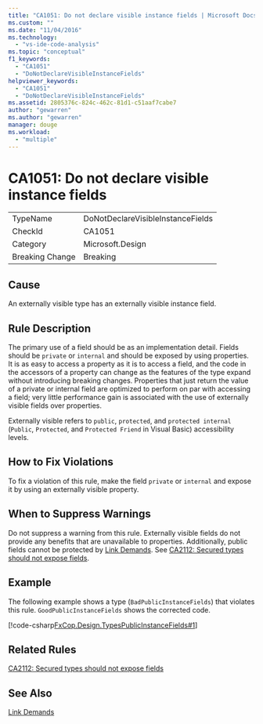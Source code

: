 ```yaml
---
title: "CA1051: Do not declare visible instance fields | Microsoft Docs"
ms.custom: ""
ms.date: "11/04/2016"
ms.technology: 
  - "vs-ide-code-analysis"
ms.topic: "conceptual"
f1_keywords: 
  - "CA1051"
  - "DoNotDeclareVisibleInstanceFields"
helpviewer_keywords: 
  - "CA1051"
  - "DoNotDeclareVisibleInstanceFields"
ms.assetid: 2805376c-824c-462c-81d1-c51aaf7cabe7
author: "gewarren"
ms.author: "gewarren"
manager: douge
ms.workload: 
  - "multiple"
---
```

# CA1051: Do not declare visible instance fields
|||  
|-|-|  
|TypeName|DoNotDeclareVisibleInstanceFields|  
|CheckId|CA1051|  
|Category|Microsoft.Design|  
|Breaking Change|Breaking|  
  
## Cause  
 An externally visible type has an externally visible instance field.  
  
## Rule Description  
 The primary use of a field should be as an implementation detail. Fields should be `private` or `internal` and should be exposed by using properties. It is as easy to access a property as it is to access a field, and the code in the accessors of a property can change as the features of the type expand without introducing breaking changes. Properties that just return the value of a private or internal field are optimized to perform on par with accessing a field; very little performance gain is associated with the use of externally visible fields over properties.  
  
 Externally visible refers to `public`, `protected`, and `protected internal` (`Public`, `Protected`, and `Protected Friend` in Visual Basic) accessibility levels.  
  
## How to Fix Violations  
 To fix a violation of this rule, make the field `private` or `internal` and expose it by using an externally visible property.  
  
## When to Suppress Warnings  
 Do not suppress a warning from this rule. Externally visible fields do not provide any benefits that are unavailable to properties. Additionally, public fields cannot be protected by [Link Demands](/dotnet/framework/misc/link-demands). See [CA2112: Secured types should not expose fields](../code-quality/ca2112-secured-types-should-not-expose-fields.md).  
  
## Example  
 The following example shows a type (`BadPublicInstanceFields`) that violates this rule. `GoodPublicInstanceFields` shows the corrected code.  
  
 [!code-csharp[FxCop.Design.TypesPublicInstanceFields#1](../code-quality/codesnippet/CSharp/ca1051-do-not-declare-visible-instance-fields_1.cs)]  
  
## Related Rules  
 [CA2112: Secured types should not expose fields](../code-quality/ca2112-secured-types-should-not-expose-fields.md)  
  
## See Also  
 [Link Demands](/dotnet/framework/misc/link-demands)